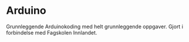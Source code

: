 # Arduino

Grunnleggende Arduinokoding med helt grunnleggende oppgaver. Gjort i forbindelse med Fagskolen Innlandet. 

